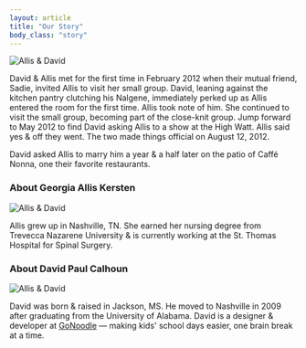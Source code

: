 ```yaml
---
layout: article
title: "Our Story"
body_class: "story"
---
```

![Allis & David](/images/allis-and-david-standing.jpg)

David & Allis met for the first time in February 2012 when their mutual friend, Sadie, invited
Allis to visit her small group. David, leaning against the kitchen pantry
clutching his Nalgene, immediately perked up as Allis entered the room for the
first time. Allis took note of him. She continued to visit the small group,
becoming part of the close-knit group. Jump forward to May 2012
to find David asking Allis to a show at the High Watt. Allis said yes & off
they went. The two made things official on August 12, 2012.

David asked Allis to marry him a year & a half later on the patio of Caffé Nonna, one their
favorite restaurants.

### About Georgia Allis Kersten

![Allis & David](/images/allis.jpg)

Allis grew up in Nashville, TN. She earned her nursing degree from Trevecca
Nazarene University & is currently working at the St. Thomas Hospital for
Spinal Surgery.

### About David Paul Calhoun

![Allis & David](/images/david.jpg)

David was born & raised in Jackson, MS. He moved to Nashville in 2009 after
graduating from the University of Alabama. David is a designer & developer at
[GoNoodle](http://gonoodle.com) —  making kids' school days easier, one
brain break at a time.
